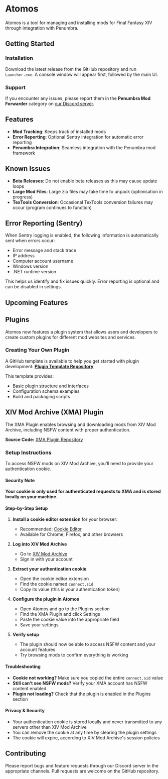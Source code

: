 # Atomos

Atomos is a tool for managing and installing mods for Final Fantasy XIV through integration with Penumbra.

## Getting Started

### Installation

Download the latest release from the GitHub repository and run `Launcher.exe`. A console window will appear first, followed by the main UI.

### Support

If you encounter any issues, please report them in the **Penumbra Mod Forwarder** category on [our Discord server](https://discord.gg/rtGXwMn7pX).

## Features

- **Mod Tracking**: Keeps track of installed mods
- **Error Reporting**: Optional Sentry integration for automatic error reporting
- **Penumbra Integration**: Seamless integration with the Penumbra mod framework

## Known Issues

- **Beta Releases**: Do not enable beta releases as this may cause update loops
- **Large Mod Files**: Large zip files may take time to unpack (optimisation in progress)
- **TexTools Conversion**: Occasional TexTools conversion failures may occur (program continues to function)

## Error Reporting (Sentry)

When Sentry logging is enabled, the following information is automatically sent when errors occur:
- Error message and stack trace
- IP address
- Computer account username
- Windows version
- .NET runtime version

This helps us identify and fix issues quickly. Error reporting is optional and can be disabled in settings.

## Upcoming Features


## Plugins

Atomos now features a plugin system that allows users and developers to create custom plugins for different mod websites and services.

### Creating Your Own Plugin

A GitHub template is available to help you get started with plugin development:
**[Plugin Template Repository](https://github.com/CouncilOfTsukuyomi/PluginTemplate)**

This template provides:
- Basic plugin structure and interfaces
- Configuration schema examples
- Build and packaging scripts

## XIV Mod Archive (XMA) Plugin

The XMA Plugin enables browsing and downloading mods from XIV Mod Archive,
including NSFW content with proper authentication.

**Source Code:** [XMA Plugin Repository](https://github.com/CouncilOfTsukuyomi/XMA-Plugin)

### Setup Instructions

To access NSFW mods on XIV Mod Archive, you'll need to provide your authentication cookie.

#### Security Note
**Your cookie is only used for authenticated requests to XMA and is stored locally on your machine.**

#### Step-by-Step Setup

1. **Install a cookie editor extension** for your browser:
    - Recommended: [Cookie Editor](https://cookie-editor.com/)
    - Available for Chrome, Firefox, and other browsers

2. **Log into XIV Mod Archive**
    - Go to [XIV Mod Archive](https://www.xivmodarchive.com)
    - Sign in with your account

3. **Extract your authentication cookie**
    - Open the cookie editor extension
    - Find the cookie named `connect.sid`
    - Copy its value (this is your authentication token)

4. **Configure the plugin in Atomos**
    - Open Atomos and go to the Plugins section
    - Find the XMA Plugin and click Settings
    - Paste the cookie value into the appropriate field
    - Save your settings

5. **Verify setup**
    - The plugin should now be able to access NSFW content and your account features
    - Try browsing mods to confirm everything is working

#### Troubleshooting

- **Cookie not working?** Make sure you copied the entire `connect.sid` value
- **Still can't see NSFW mods?** Verify your XMA account has NSFW content enabled
- **Plugin not loading?** Check that the plugin is enabled in the Plugins section

#### Privacy & Security

- Your authentication cookie is stored locally and never transmitted to any servers other than XIV Mod Archive
- You can remove the cookie at any time by clearing the plugin settings
- The cookie will expire, according to XIV Mod Archive's session policies

## Contributing

Please report bugs and feature requests through our Discord server in the appropriate channels. Pull requests are welcome on the GitHub repository.